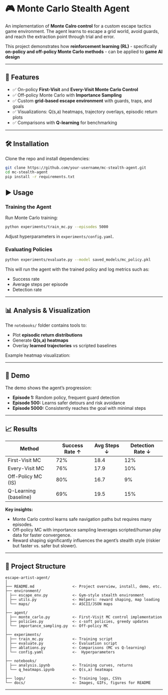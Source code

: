 # 🎮 Monte Carlo Stealth Agent  

An implementation of **Monte Calro control** for a custom escape tactics game environment.
The agent learns to escape a grid world, avoid guards, and reach the extraction point through trial and error.

This project demonstrates how **reinforcement learning (RL)** - specifically **on-policy and off-policy Monte Carlo methods** - can be applied to
**game AI design**

---

## 🚀 Features  
- ✅ On-policy **First-Visit** and **Every-Visit Monte Carlo Control**  
- ✅ Off-policy Monte Carlo with **Importance Sampling**  
- ✅ Custom **grid-based escape environment** with guards, traps, and goals  
- ✅ Visualizations: Q(s,a) heatmaps, trajectory overlays, episodic return plots  
- ✅ Comparisons with **Q-learning** for benchmarking  

---

## 🛠️ Installation  

Clone the repo and install dependencies:  

```bash
git clone https://github.com/your-username/mc-stealth-agent.git
cd mc-stealth-agent
pip install -r requirements.txt
```

## ▶️ Usage

### Training the Agent  

Run Monte Carlo training:  

```bash
python experiments/train_mc.py --episodes 5000
```

Adjust hyperparameters in `experiments/config.yaml`.

### Evaluating Policies

```bash
python experiments/evaluate.py --model saved_models/mc_policy.pkl
```

This will run the agent with the trained policy and log metrics such as:

- Success rate
- Average steps per episode
- Detection rate
---

## 📊 Analysis & Visualization  

The `notebooks/` folder contains tools to:  
- Plot **episodic return distributions**  
- Generate **Q(s,a) heatmaps**  
- Overlay **learned trajectories** vs scripted baselines  

Example heatmap visualization:  

<!-- <p align="center">  
  <img src="docs/q_heatmap.png" width="500"/>  
</p>   -->
---

## 🎥 Demo  

<!-- <p align="center">  
  <img src="docs/demo.gif" width="500"/>  
</p>   -->

The demo shows the agent’s progression:  
- **Episode 1:** Random policy, frequent guard detection  
- **Episode 500:** Learns safer detours and risk avoidance  
- **Episode 5000:** Consistently reaches the goal with minimal steps  
---

## 📈 Results  

| Method                  | Success Rate ↑ | Avg Steps ↓ | Detection Rate ↓ |  
|--------------------------|----------------|-------------|------------------|  
| First-Visit MC           | 72%            | 18.4        | 12%              |  
| Every-Visit MC           | 76%            | 17.9        | 10%              |  
| Off-Policy MC (IS)       | 80%            | 16.7        | 9%               |  
| Q-Learning (baseline)    | 69%            | 19.5        | 15%              |  

**Key insights:**  
- Monte Carlo control learns safe navigation paths but requires many episodes.  
- Off-policy MC with importance sampling leverages scripted/human play data for faster convergence.  
- Reward shaping significantly influences the agent’s stealth style (riskier but faster vs. safer but slower).  

---


## 📂 Project Structure  

```
escape-artist-agent/
│
├── README.md                 <- Project overview, install, demo, etc.
├── environment/
│ ├── escape_env.py           <- Gym-style stealth environment
│ ├── utils.py                <- Helpers: reward shaping, map loading
│ └── maps/                   <- ASCII/JSON maps
│
├── agent/
│ ├── monte_carlo.py          <- First-Visit MC control implementation
│ ├── policies.py             <- ε-soft policies, greedy updates
│ └── importance_sampling.py  <- Off-policy MC
│
├── experiments/
│ ├── train_mc.py             <- Training script
│ ├── evaluate.py             <- Evaluation script
│ ├── ablations.py            <- Comparisons (MC vs Q-learning)
│ └── config.yaml             <-  Hyperparameters
│
├── notebooks/
│ ├── analysis.ipynb          <- Training curves, returns
│ └── q_heatmaps.ipynb        <- Q(s,a) heatmaps
│
├── logs/                     <- Training logs, CSVs
└── docs/                     <- Images, GIFs, figures for README
```

--------